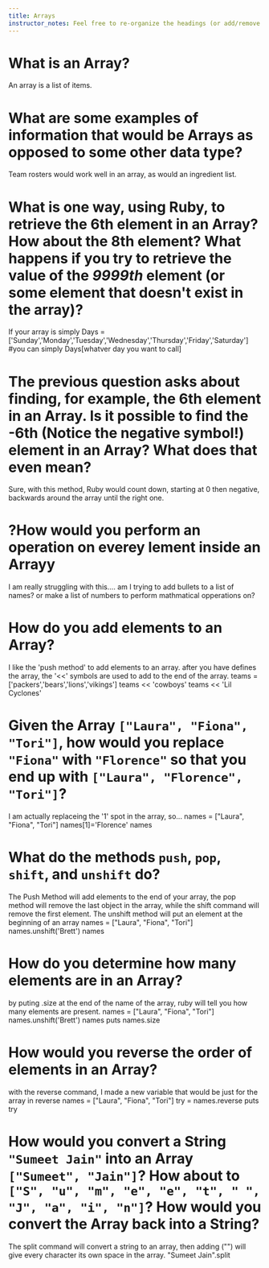 ```yaml
---
title: Arrays
instructor_notes: Feel free to re-organize the headings (or add/remove headings) below. We included the headings for your benefit, but it's 100% fine if you want to write your responses in some different structure.
---
```


# What is an Array?

An array is a list of items.

# What are some examples of information that would be Arrays as opposed to some other data type?

Team rosters would work well in an array, as would an ingredient list.

# What is one way, using Ruby, to retrieve the 6th element in an Array? How about the 8th element? What happens if you try to retrieve the value of the _9999th_ element (or some element that doesn't exist in the array)?

If your array is simply
Days = ['Sunday','Monday','Tuesday','Wednesday','Thursday','Friday','Saturday']
#you can simply
Days[whatver day you want to call]

# The previous question asks about finding, for example, the 6th element in an Array. Is it possible to find the **-6th** (Notice the negative symbol!) element in an Array? What does that even mean?

Sure, with this method, Ruby would count down, starting at 0 then negative, backwards around the array until the right one.

# ?How would you perform an operation on everey lement inside an Arrayy 

I am really struggling with this.... am I trying to add bullets to a list of names?  or make a list of numbers to perform mathmatical opperations on?

# How do you add elements to an Array?

I like the 'push method' to add elements to an array.  after you have defines the array, the '<<' symbols are used to add to the end of the array.
teams = ['packers','bears','lions','vikings']
teams << 'cowboys'
teams << 'Lil Cyclones'

# Given the Array `["Laura", "Fiona", "Tori"]`, how would you replace `"Fiona"` with `"Florence"` so that you end up with `["Laura", "Florence", "Tori"]`?

I am actually replaceing the '1' spot in the array, so...
names = ["Laura", "Fiona", "Tori"]
names[1]='Florence'
names

# What do the methods `push`, `pop`, `shift`, and `unshift` do?

The Push Method will add elements to the end of your array, the pop method will remove the last object in the array, while the shift command will remove
the first element.  The unshift method will put an element at the beginning of an array
names = ["Laura", "Fiona", "Tori"]
names.unshift('Brett')
names

# How do you determine how many elements are in an Array?

by puting .size at the end of the name of the array, ruby will tell you how many elements are present.
names = ["Laura", "Fiona", "Tori"]
names.unshift('Brett')
names
puts names.size

# How would you reverse the order of elements in an Array?

with the reverse command, I made a new variable that would be just for the array in reverse
names = ["Laura", "Fiona", "Tori"]
try = names.reverse
puts try

# How would you convert a String `"Sumeet Jain"` into an Array `["Sumeet", "Jain"]`? How about to `["S", "u", "m", "e", "e", "t", " ", "J", "a", "i", "n"]`? How would you convert the Array back into a String?

The split command will convert a string to an array, then adding ("") will give every character its own space in the array.
"Sumeet Jain".split